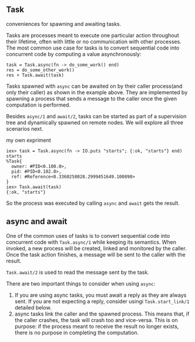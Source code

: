 Task
----
conveniences for spawning and awaiting tasks.

Tasks are processes meant to execute one particular action throughout their
lifetime, often with little or no communication with other processes. The
most common use case for tasks is to convert sequential code into concurrent
code by computing a value asynchronously:

```
task = Task.async(fn -> do_some_work() end)
res = do_some_other_work()
res + Task.await(task)
```
Tasks spawned with `async` can be awaited on by their caller process(and
only their caller) as shown in the example above. They are implemented by 
spawning a process that sends a message to the caller once the given 
computation is performed.

Besides `async/1` and `await/2`, tasks can be started as part of a 
supervision tree and dynamically spawned on remote nodes. We will
explore all three scenarios next.

my own expriment
```
iex> task = Task.async(fn -> IO.puts "starts"; {:ok, "starts"} end)
starts
%Task{
  owner: #PID<0.100.0>,
  pid: #PID<0.102.0>,
  ref: #Reference<0.3360258028.2999451649.100890>
}
iex> Task.await(task)
{:ok, "starts"}
```
So the process was executed by calling `async` and `await` gets the result.

async and await
----
One of the common uses of tasks is to convert sequential code into 
concurrent code with `Task.async/1` while keeping its semantics. When
invoked, a new process will be created, linked and monitored by the caller.
Once the task action finishes, a message will be sent to the caller with the
result.

`Task.await/2` is used to read the message sent by the task.

There are two important things to consider when using `async`:
1. If you are using async tasks, you must await a reply as they are always
   sent. If you are not expecting a reply, consider usingi `Task.start_link/1`
   detailed below.
2. async tasks link the caller and the spawned process. This means that, if 
   the caller crashes, the task will crash too and vice-versa. This is on 
   purpose: if the process meant to receive the result no longer exists, 
   there is no purpose in completing the computation.



